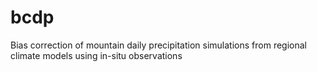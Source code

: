 # bcdp
Bias correction of mountain daily precipitation simulations from regional climate models using in-situ observations

